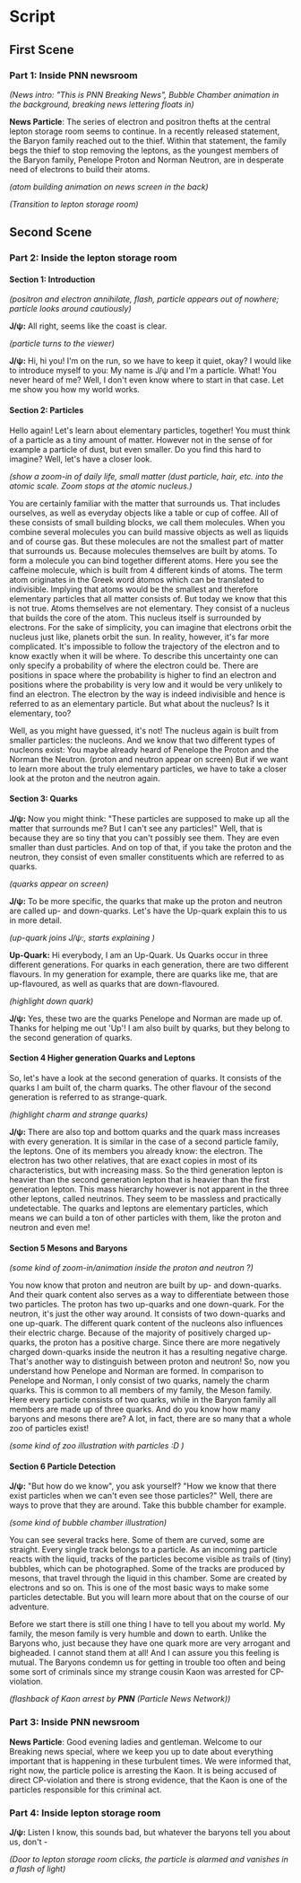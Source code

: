 # Script

## First Scene

### Part 1: Inside PNN newsroom

*(News intro: "This is PNN Breaking News", Bubble Chamber animation in the background, breaking news lettering floats in)*

**News Particle**: The series of electron and positron thefts at the central lepton storage room seems to continue. In a recently released statement, the Baryon family reached out to the thief. Within that statement, the family begs the thief to stop removing the leptons, as the youngest members of the Baryon family, Penelope Proton and Norman Neutron, are in desperate need of electrons to build their atoms.

*(atom building animation on news screen in the back)*

*(Transition to lepton storage room)*

## Second Scene

### Part 2: Inside the lepton storage room

#### Section 1: Introduction

*(positron and electron annihilate, flash, particle appears out of nowhere; particle looks around cautiously)*

**J/&psi;:** All right, seems like the coast is clear.

*(particle turns to the viewer)*

**J/&psi;:** Hi, hi you! I'm on the run, so we have to keep it quiet, okay? I would like to introduce myself to you: My name is J/&psi; and I'm a particle. 
What! You never heard of me? Well, I don't even know where to start in that case. 
Let me show you how my world works. 

#### Section 2: Particles

Hello again! Let's learn about elementary particles, together!
You must think of a particle as a tiny amount of matter. However not in the sense of for example a particle of dust, but even smaller. 
Do you find this hard to imagine? Well, let's have a closer look. 

*(show a zoom-in of daily life, small matter (dust particle, hair, etc. into the atomic scale. Zoom stops at the atomic nucleus.)*

You are certainly familiar with the matter that surrounds us. That includes ourselves, as well as everyday objects like a table or cup of coffee. All of these consists of small building blocks, we call them molecules. When you combine several molecules you can build massive objects as well as liquids and of course gas. But these molecules are not the smallest part of matter that surrounds us. Because molecules themselves are built by atoms. To form a molecule you can bind together different atoms. Here you see the caffeine molecule, which is built from 4 different kinds of atoms. The term atom originates in the Greek word átomos which can be translated to indivisible. Implying that atoms would be the smallest and therefore elementary particles that all matter consists of. But today we know that this is not true. 
Atoms themselves are not elementary. They consist of a nucleus that builds the core of the atom. This nucleus itself is surrounded by electrons. For the sake of simplicity, you can imagine that electrons orbit the nucleus just like, planets orbit the sun. 
In reality, however, it's far more complicated. It's impossible to follow the trajectory of the electron and to know exactly when it will be where. To describe this uncertainty one can only specify a probability of where the electron could be. There are positions in space where the probability is higher to find an electron and positions where the probability is very low and it would be very unlikely to find an electron.
The electron by the way is indeed indivisible and hence is referred to as an elementary particle. But what about the nucleus? Is it elementary, too? 

Well, as you might have guessed, it's not! The nucleus again is built from smaller particles: the nucleons. And we know that two different types of nucleons exist: You maybe already heard of Penelope the Proton and the Norman the Neutron.
(proton and neutron appear on screen)
But if we want to learn more about the truly elementary particles, we have to take a closer look at the proton and the neutron again. 


#### Section 3: Quarks

**J/&psi;:** Now you might think: "These particles are supposed to make up all the matter that surrounds me? But I can't see any particles!"
 Well, that is because they are so tiny that you can't possibly see them. They are even smaller than dust particles. And on top of that, if you take the proton and the neutron, they consist of even smaller constituents which are referred to as quarks. 

*(quarks appear on screen)*

**J/&psi;:** To be more specific, the quarks that make up the proton and neutron are called up- and down-quarks. 
Let's have the Up-quark explain this to us in more detail.

*(up-quark joins J/&psi;:, starts explaining )*

**Up-Quark:** Hi everybody, I am an Up-Quark. Us Quarks occur in three different generations. For quarks in each generation, there are two different flavours. In my generation for example, there are quarks like me, that are up-flavoured, as well as quarks that are down-flavoured.

*(highlight down quark)*

**J/&psi;:** Yes, these two are the quarks Penelope and Norman are made up of. Thanks for helping me out 'Up'!
I am also built by quarks, but they belong to the second generation of quarks. 

#### Section 4 Higher generation Quarks and Leptons

So, let's have a look at the second generation of quarks. It consists of the quarks I am built of, the charm quarks. The other flavour of the second generation is referred to as strange-quark. 

*(highlight charm and strange quarks)*

**J/&psi;:** There are also top and bottom quarks and the quark mass increases with every generation. It is similar in the case of a second particle family, the leptons. One of its members you already know: the electron. The electron has two other relatives, that are exact copies in most of its characteristics, but with increasing mass. So the third generation lepton is heavier than the second generation lepton that is heavier than the first generation lepton. This mass hierarchy however is not apparent in the three other leptons, called neutrinos. They seem to be massless and practically undetectable. The quarks and leptons are elementary particles, which means we can build a ton of other particles with them, like the proton and neutron and even me! 
#### Section 5 Mesons and Baryons

*(some kind of zoom-in/animation inside the proton and neutron ?)*

You now know that proton and neutron are built by up- and down-quarks. And their quark content also serves as a way to differentiate between those two particles. The proton has two up-quarks and one down-quark. For the neutron, it's just the other way around. It consists of two down-quarks and one up-quark. The different quark content of the nucleons also influences their electric charge. Because of the majority of positively charged up-quarks, the proton has a positive charge. Since there are more negatively charged down-quarks inside the neutron it has a resulting negative charge. That's another way to distinguish between proton and neutron! 
So, now you understand how Penelope and Norman are formed.
In comparison to Penelope and Norman, I only consist of two quarks, namely the charm quarks.
This is common to all members of my family, the Meson family. Here every particle consists of two quarks, while in the Baryon family all members are made up of three quarks. And do you know how many baryons and mesons there are? A lot, in fact, there are so many that a whole zoo of particles exist!

*(some kind of zoo illustration with particles :D )*

#### Section 6 Particle Detection

**J/&psi;:** "But how do we know", you ask yourself? "How we know that there exist particles when we can't even see those particles?"
Well, there are ways to prove that they are around. Take this bubble chamber for example. 

*(some kind of bubble chamber illustration)*

You can see several tracks here. Some of them are curved, some are straight. Every single track belongs to a particle. 
As an incoming particle reacts with the liquid, tracks of the particles become visible as trails of (tiny) bubbles, which can be photographed.
Some of the tracks are produced by mesons, that travel through the liquid in this chamber. 
Some are created by electrons and so on. This is one of the most basic ways to make some particles detectable. But you will learn more about that on the course of our adventure. 

Before we start there is still one thing I have to tell you about my world. 
My family, the meson family is very humble and down to earth. Unlike the Baryons who, just because they have one quark more are very arrogant and bigheaded. I cannot stand them at all! 
And I can assure you this feeling is mutual. The Baryons condemn us for getting in trouble too often and being some sort of criminals since my strange cousin Kaon was arrested for CP-violation. 

*(flashback of Kaon arrest by __PNN__ (Particle News Network))*

### Part 3: Inside PNN newsroom

**News Particle**: Good evening ladies and gentleman. Welcome to our Breaking news special, where we keep you up to date about everything important that is happening in these turbulent times.
We were informed that, right now, the particle police is arresting the Kaon. It is being accused of direct CP-violation and there is strong evidence, that the Kaon is one of the particles responsible for this criminal act.


### Part 4: Inside lepton storage room

**J/&psi;:** Listen I know, this sounds bad, but whatever the baryons tell you about us, don't -

*(Door to lepton storage room clicks, the particle is alarmed and vanishes in a flash of light)*

